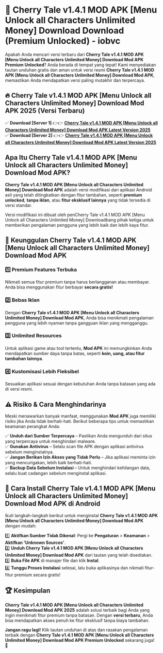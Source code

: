 # 🎯 Cherry Tale v1.4.1 MOD APK [Menu Unlock all Characters Unlimited Money] Download  Download (Premium Unlocked) -  iobvc

Apakah Anda mencari versi terbaru dari **Cherry Tale v1.4.1 MOD APK [Menu Unlock all Characters Unlimited Money] Download Mod APK Premium Unlocked**? Anda berada di tempat yang tepat! Kami menyediakan tautan unduhan gratis dan aman untuk versi resmi **Cherry Tale v1.4.1 MOD APK [Menu Unlock all Characters Unlimited Money] Download Mod APK**, memastikan Anda mendapatkan versi paling mutakhir dan terpercaya.

## 🔥 Cherry Tale v1.4.1 MOD APK [Menu Unlock all Characters Unlimited Money] Download Mod APK 2025 (Versi Terbaru)

✅ **Download [Server 1]** 👉👉 [**Cherry Tale v1.4.1 MOD APK [Menu Unlock all Characters Unlimited Money] Download Mod APK Latest Version 2025**](https://momento.my/?title=Cherry_Tale_v1.4.1_MOD_APK_[Menu_Unlock_all_Characters_Unlimited_Money]_Download)  
✅ **Download [Server 2]** 👉👉 [**Cherry Tale v1.4.1 MOD APK [Menu Unlock all Characters Unlimited Money] Download Mod APK Latest Version 2025**](https://momento.my/?title=Cherry_Tale_v1.4.1_MOD_APK_[Menu_Unlock_all_Characters_Unlimited_Money]_Download)  

## Apa Itu Cherry Tale v1.4.1 MOD APK [Menu Unlock all Characters Unlimited Money] Download Mod APK?

**Cherry Tale v1.4.1 MOD APK [Menu Unlock all Characters Unlimited Money] Download Mod APK** adalah versi modifikasi dari aplikasi Android asli yang telah ditingkatkan dengan fitur tambahan, seperti **premium unlocked**, **tanpa iklan**, atau **fitur eksklusif lainnya** yang tidak tersedia di versi standar.

Versi modifikasi ini dibuat oleh penCherry Tale v1.4.1 MOD APK [Menu Unlock all Characters Unlimited Money] Downloadbang pihak ketiga untuk memberikan pengalaman pengguna yang lebih baik dan lebih kaya fitur.

## 🎯 Keunggulan Cherry Tale v1.4.1 MOD APK [Menu Unlock all Characters Unlimited Money] Download Mod APK

### 1️⃣ Premium Features Terbuka
Nikmati semua fitur premium tanpa harus berlangganan atau membayar. Anda bisa menggunakan fitur berbayar **secara gratis!**

### 2️⃣ Bebas Iklan
Dengan **Cherry Tale v1.4.1 MOD APK [Menu Unlock all Characters Unlimited Money] Download Mod APK**, Anda bisa menikmati pengalaman pengguna yang lebih nyaman tanpa gangguan iklan yang mengganggu.

### 3️⃣ Unlimited Resources
Untuk aplikasi game atau tool tertentu, **Mod APK** ini memungkinkan Anda mendapatkan sumber daya tanpa batas, seperti **koin, uang, atau fitur tambahan lainnya**.

### 4️⃣ Kustomisasi Lebih Fleksibel
Sesuaikan aplikasi sesuai dengan kebutuhan Anda tanpa batasan yang ada di versi resmi.

## ⚠️ Risiko & Cara Menghindarinya

Meski menawarkan banyak manfaat, menggunakan **Mod APK** juga memiliki risiko jika Anda tidak berhati-hati. Berikut beberapa tips untuk memastikan keamanan perangkat Anda:

✅ **Unduh dari Sumber Terpercaya** – Pastikan Anda mengunduh dari situs yang terpercaya untuk menghindari malware.  
✅ **Gunakan Antivirus** – Selalu scan file APK dengan aplikasi antivirus sebelum menginstalnya.  
✅ **Jangan Berikan Izin Akses yang Tidak Perlu** – Jika aplikasi meminta izin yang mencurigakan, lebih baik berhati-hati.  
✅ **Backup Data Sebelum Instalasi** – Untuk menghindari kehilangan data, selalu buat cadangan sebelum menginstal aplikasi.

## 📌 Cara Install Cherry Tale v1.4.1 MOD APK [Menu Unlock all Characters Unlimited Money] Download Mod APK di Android

Ikuti langkah-langkah berikut untuk menginstal **Cherry Tale v1.4.1 MOD APK [Menu Unlock all Characters Unlimited Money] Download Mod APK** dengan mudah:

1️⃣ **Aktifkan Sumber Tidak Dikenal**: Pergi ke **Pengaturan** > **Keamanan** > **Aktifkan 'Unknown Sources'**.  
2️⃣ **Unduh Cherry Tale v1.4.1 MOD APK [Menu Unlock all Characters Unlimited Money] Download Mod APK** dari tautan yang telah disediakan.  
3️⃣ **Buka File APK** di manajer file dan klik **Instal**.  
4️⃣ **Tunggu Proses Instalasi** selesai, lalu buka aplikasinya dan nikmati fitur-fitur premium secara gratis!

## 🏆 Kesimpulan

**Cherry Tale v1.4.1 MOD APK [Menu Unlock all Characters Unlimited Money] Download Mod APK 2025** adalah solusi terbaik bagi Anda yang ingin menikmati fitur premium tanpa batasan. Dengan **versi terbaru**, Anda bisa mendapatkan akses penuh ke fitur eksklusif tanpa biaya tambahan.

**Jangan ragu lagi!** Klik tautan unduhan di atas dan rasakan pengalaman terbaik dengan **Cherry Tale v1.4.1 MOD APK [Menu Unlock all Characters Unlimited Money] Download Mod APK Premium Unlocked** sekarang juga! 🚀
